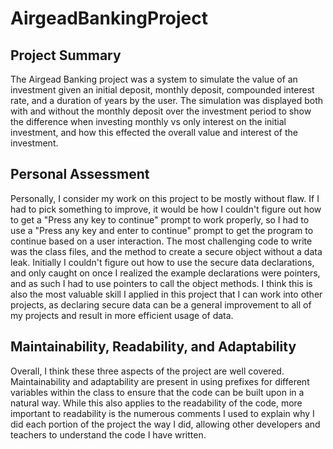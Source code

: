 # AirgeadBankingProject

## Project Summary
The Airgead Banking project was a system to simulate the value of an investment given an initial deposit, monthly deposit, compounded interest rate, and a duration of years by the user. The simulation was displayed both with and without the monthly deposit over the investment period to show the difference when investing monthly vs only interest on the initial investment, and how this effected the overall value and interest of the investment.

## Personal Assessment
Personally, I consider my work on this project to be mostly without flaw. If I had to pick something to improve, it would be how I couldn't figure out how to get a "Press any key to continue" prompt to work properly, so I had to use a "Press any key and enter to continue" prompt to get the program to continue based on a user interaction. The most challenging code to write was the class files, and the method to create a secure object without a data leak. Initially I couldn't figure out how to use the secure data declarations, and only caught on once I realized the example declarations were pointers, and as such I had to use pointers to call the object methods. I think this is also the most valuable skill I applied in this project that I can work into other projects, as declaring secure data can be a general improvement to all of my projects and result in more efficient usage of data.

## Maintainability, Readability, and Adaptability
Overall, I think these three aspects of the project are well covered. Maintainability and adaptability are present in using prefixes for different variables within the class to ensure that the code can be built upon in a natural way. While this also applies to the readability of the code, more important to readability is the numerous comments I used to explain why I did each portion of the project the way I did, allowing other developers and teachers to understand the code I have written.
